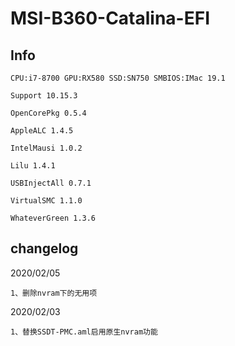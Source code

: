 # MSI-B360-Catalina-EFI

## Info


    CPU:i7-8700 GPU:RX580 SSD:SN750 SMBIOS:IMac 19.1
    
    Support 10.15.3
    
    OpenCorePkg 0.5.4
    
    AppleALC 1.4.5
    
    IntelMausi 1.0.2
    
    Lilu 1.4.1
    
    USBInjectAll 0.7.1
    
    VirtualSMC 1.1.0
    
    WhateverGreen 1.3.6
## changelog

2020/02/05

```
1、删除nvram下的无用项
```



2020/02/03

``` 
1、替换SSDT-PMC.aml启用原生nvram功能
```

